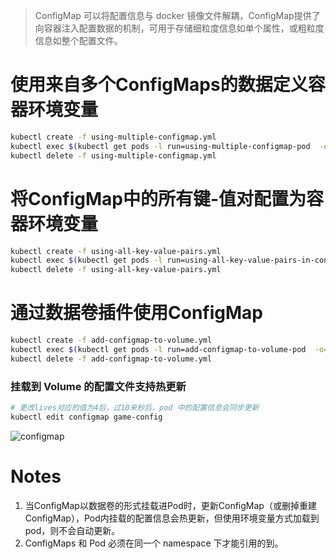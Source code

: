 > ConfigMap 可以将配置信息与 docker 镜像文件解耦，ConfigMap提供了向容器注入配置数据的机制，可用于存储细粒度信息如单个属性，或粗粒度信息如整个配置文件。

# 使用来自多个ConfigMaps的数据定义容器环境变量
```bash
kubectl create -f using-multiple-configmap.yml
kubectl exec $(kubectl get pods -l run=using-multiple-configmap-pod  -o=name|cut -d "/" -f2) env |grep -E 'MYSQL|LOG'
kubectl delete -f using-multiple-configmap.yml
```

# 将ConfigMap中的所有键-值对配置为容器环境变量
```bash
kubectl create -f using-all-key-value-pairs.yml
kubectl exec $(kubectl get pods -l run=using-all-key-value-pairs-in-configmap-pod  -o=name|cut -d "/" -f2) env |grep redis
kubectl delete -f using-all-key-value-pairs.yml
```

# 通过数据卷插件使用ConfigMap
```bash
kubectl create -f add-configmap-to-volume.yml
kubectl exec $(kubectl get pods -l run=add-configmap-to-volume-pod  -o=name|cut -d "/" -f2) cat /etc/config/game
kubectl delete -f add-configmap-to-volume.yml
```
### 挂载到 Volume 的配置文件支持热更新
```bash
# 更改lives对应的值为4后，过10来秒后，pod 中的配置信息会同步更新
kubectl edit configmap game-config
```

![configmap](https://user-images.githubusercontent.com/8086910/44737433-8dbdd200-ab24-11e8-8522-fe254c076220.gif)



# Notes

1. 当ConfigMap以数据卷的形式挂载进Pod时，更新ConfigMap（或删掉重建ConfigMap），Pod内挂载的配置信息会热更新，但使用环境变量方式加载到pod，则不会自动更新。
2. ConfigMaps 和 Pod 必须在同一个 namespace 下才能引用的到。